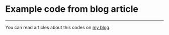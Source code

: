 # Example code from blog article
***
You can read articles about this codes on [my blog](https://developerlee79.github.io/).